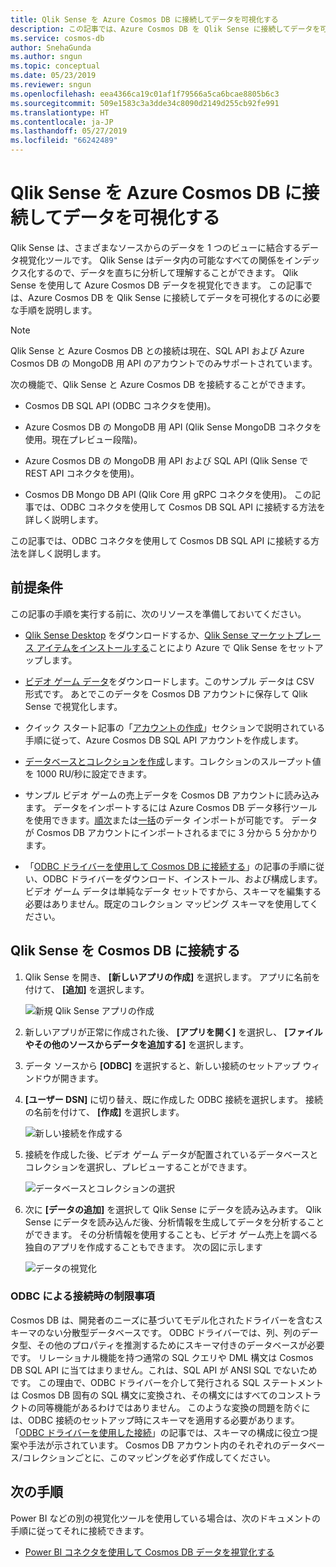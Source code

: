 ```yaml
---
title: Qlik Sense を Azure Cosmos DB に接続してデータを可視化する
description: この記事では、Azure Cosmos DB を Qlik Sense に接続してデータを可視化するのに必要な手順を説明します。
ms.service: cosmos-db
author: SnehaGunda
ms.author: sngun
ms.topic: conceptual
ms.date: 05/23/2019
ms.reviewer: sngun
ms.openlocfilehash: eea4366ca19c01af1f79566a5ca6bcae8805b6c3
ms.sourcegitcommit: 509e1583c3a3dde34c8090d2149d255cb92fe991
ms.translationtype: HT
ms.contentlocale: ja-JP
ms.lasthandoff: 05/27/2019
ms.locfileid: "66242489"
---
```

# <a name="connect-qlik-sense-to-azure-cosmos-db-and-visualize-your-data"></a>Qlik Sense を Azure Cosmos DB に接続してデータを可視化する

Qlik Sense は、さまざまなソースからのデータを 1 つのビューに結合するデータ視覚化ツールです。 Qlik Sense はデータ内の可能なすべての関係をインデックス化するので、データを直ちに分析して理解することができます。 Qlik Sense を使用して Azure Cosmos DB データを視覚化できます。 この記事では、Azure Cosmos DB を Qlik Sense に接続してデータを可視化するのに必要な手順を説明します。 

> [!NOTE]
> Qlik Sense と Azure Cosmos DB との接続は現在、SQL API および Azure Cosmos DB の MongoDB 用 API のアカウントでのみサポートされています。

次の機能で、Qlik Sense と Azure Cosmos DB を接続することができます。

* Cosmos DB SQL API (ODBC コネクタを使用)。

* Azure Cosmos DB の MongoDB 用 API (Qlik Sense MongoDB コネクタを使用。現在プレビュー段階)。

* Azure Cosmos DB の MongoDB 用 API および SQL API (Qlik Sense で REST API コネクタを使用)。

* Cosmos DB Mongo DB API (Qlik Core 用 gRPC コネクタを使用)。
この記事では、ODBC コネクタを使用して Cosmos DB SQL API に接続する方法を詳しく説明します。

この記事では、ODBC コネクタを使用して Cosmos DB SQL API に接続する方法を詳しく説明します。

## <a name="prerequisites"></a>前提条件

この記事の手順を実行する前に、次のリソースを準備しておいてください。

* [Qlik Sense Desktop](https://www.qlik.com/us/try-or-buy/download-qlik-sense) をダウンロードするか、[Qlik Sense マーケットプレース アイテムをインストールする](https://azuremarketplace.microsoft.com/marketplace/apps/qlik.qlik-sense)ことにより Azure で Qlik Sense をセットアップします。

* [ビデオ ゲーム データ](https://www.kaggle.com/gregorut/videogamesales)をダウンロードします。このサンプル データは CSV 形式です。 あとでこのデータを Cosmos DB アカウントに保存して Qlik Sense で視覚化します。

* クイック スタート記事の「[アカウントの作成](create-sql-api-dotnet.md#create-account)」セクションで説明されている手順に従って、Azure Cosmos DB SQL API アカウントを作成します。

* [データベースとコレクションを作成](create-sql-api-dotnet.md#create-collection-database)します。コレクションのスループット値を 1000 RU/秒に設定できます。 

* サンプル ビデオ ゲームの売上データを Cosmos DB アカウントに読み込みます。 データをインポートするには Azure Cosmos DB データ移行ツールを使用できます。[順次](import-data.md#SQLSeqTarget)または[一括](import-data.md#SQLBulkTarget)のデータ インポートが可能です。 データが Cosmos DB アカウントにインポートされるまでに 3 分から 5 分かかります。

* 「[ODBC ドライバーを使用して Cosmos DB に接続する](odbc-driver.md)」の記事の手順に従い、ODBC ドライバーをダウンロード、インストール、および構成します。 ビデオ ゲーム データは単純なデータ セットですから、スキーマを編集する必要はありません。既定のコレクション マッピング スキーマを使用してください。

## <a name="connect-qlik-sense-to-cosmos-db"></a>Qlik Sense を Cosmos DB に接続する

1. Qlik Sense を開き、 **[新しいアプリの作成]** を選択します。 アプリに名前を付けて、 **[追加]** を選択します。

   ![新規 Qlik Sense アプリの作成](./media/visualize-qlik-sense/create-new-qlik-sense-app.png)

2. 新しいアプリが正常に作成された後、 **[アプリを開く]** を選択し、 **[ファイルやその他のソースからデータを追加する]** を選択します。 

3. データ ソースから **[ODBC]** を選択すると、新しい接続のセットアップ ウィンドウが開きます。 

4. **[ユーザー DSN]** に切り替え、既に作成した ODBC 接続を選択します。 接続の名前を付けて、 **[作成]** を選択します。 

   ![新しい接続を作成する](./media/visualize-qlik-sense/create-new-connection.png)

5. 接続を作成した後、ビデオ ゲーム データが配置されているデータベースとコレクションを選択し、プレビューすることができます。

   ![データベースとコレクションの選択](./media/visualize-qlik-sense/choose-database-and-collection.png) 

6. 次に **[データの追加]** を選択して Qlik Sense にデータを読み込みます。 Qlik Sense にデータを読み込んだ後、分析情報を生成してデータを分析することができます。 その分析情報を使用することも、ビデオ ゲーム売上を調べる独自のアプリを作成することもできます。 次の図に示します 

   ![データの視覚化](./media/visualize-qlik-sense/visualize-data.png)

### <a name="limitations-when-connecting-with-odbc"></a>ODBC による接続時の制限事項 

Cosmos DB は、開発者のニーズに基づいてモデル化されたドライバーを含むスキーマのない分散型データベースです。 ODBC ドライバーでは、列、列のデータ型、その他のプロパティを推測するためにスキーマ付きのデータベースが必要です。 リレーショナル機能を持つ通常の SQL クエリや DML 構文は Cosmos DB SQL API に当てはまりません。これは、SQL API が ANSI SQL でないためです。 この理由で、ODBC ドライバーを介して発行される SQL ステートメントは Cosmos DB 固有の SQL 構文に変換され、その構文にはすべてのコンストラクトの同等機能があるわけではありません。 このような変換の問題を防ぐには、ODBC 接続のセットアップ時にスキーマを適用する必要があります。 「[ODBC ドライバーを使用した接続](odbc-driver.md)」の記事では、スキーマの構成に役立つ提案や手法が示されています。 Cosmos DB アカウント内のそれぞれのデータベース/コレクションごとに、このマッピングを必ず作成してください。

## <a name="next-steps"></a>次の手順

Power BI などの別の視覚化ツールを使用している場合は、次のドキュメントの手順に従ってそれに接続できます。

* [Power BI コネクタを使用して Cosmos DB データを視覚化する](powerbi-visualize.md)

